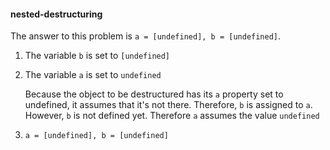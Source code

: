 #### nested-destructuring

The answer to this problem is `a = [undefined], b = [undefined]`.

1. The variable `b` is set to `[undefined]`

2. The variable `a` is set to `undefined`

    Because the object to be destructured has its `a` property set to undefined, it assumes that it's not there. Therefore, `b` is assigned to `a`. However, `b` is not defined yet. Therefore `a` assumes the value `undefined`

3. `a = [undefined], b = [undefined]`
